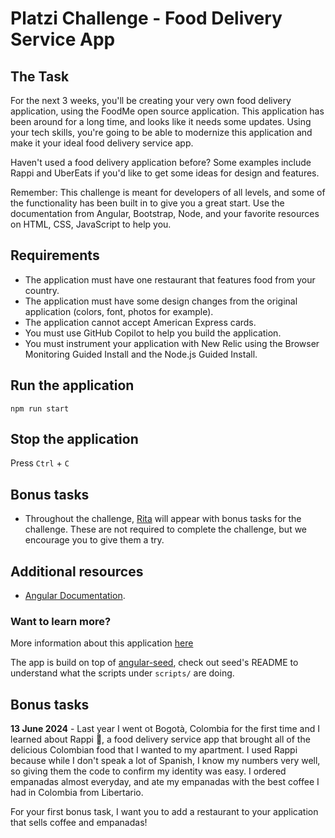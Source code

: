 # Platzi Challenge - Food Delivery Service App

## The Task
For the next 3 weeks, you'll be creating your very own food delivery application, using the FoodMe open source application.
This application has been around for a long time, and looks like it needs some updates. Using your tech skills, you're going to be able to modernize this application and make it your ideal food delivery service app.

Haven't used a food delivery application before? Some examples include Rappi and UberEats if you'd like to get some ideas for design and features.

Remember: This challenge is meant for developers of all levels, and some of the functionality has been built in to give you a great start. Use the documentation from Angular, Bootstrap, Node, and your favorite resources on HTML, CSS, JavaScript to help you.

## Requirements
- The application must have one restaurant that features food from your country.
- The application must have some design changes from the original application (colors, font, photos for example).
- The application cannot accept American Express cards.
- You must use GitHub Copilot to help you build the application.
- You must instrument your application with New Relic using the Browser Monitoring Guided Install and the Node.js Guided Install.

## Run the application
`npm run start`

## Stop the application
Press `Ctrl` + `C`

## Bonus tasks
- Throughout the challenge, [Rita](https://www.linkedin.com/in/rita-hill/) will appear with bonus tasks for the challenge. These are not required to complete the challenge, but we encourage you to give them a try.

## Additional resources
- [Angular Documentation](https://angular.dev/overview).

### Want to learn more?
More information about this application [here](http://goo.gl/Xa0Ea)

The app is build on top of [angular-seed](http://github.com/angular/angular-seed),
check out seed's README to understand what the scripts under `scripts/` are doing.

## Bonus tasks
**13 June 2024** - Last year I went ot Bogotà, Colombia for the first time and I learned about Rappi 🛵, a food delivery service app that brought all of the delicious Colombian food that I wanted to my apartment. I used Rappi because while I don't speak a lot of Spanish, I know my numbers very well, so giving them the code to confirm my identity was easy. I ordered empanadas almost everyday, and ate my empanadas with the best coffee I had in Colombia from Libertario.

For your first bonus task, I want you to add a restaurant to your application that sells coffee and empanadas!
